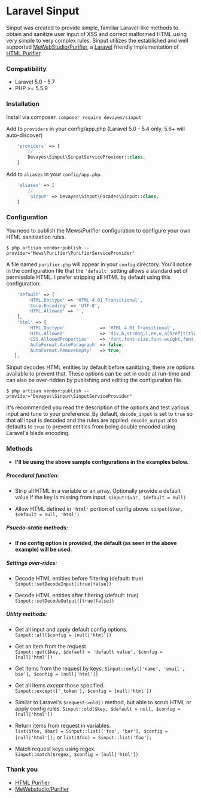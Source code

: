 Laravel Sinput
==========

Sinput was created to provide simple, familiar Laravel-like methods to obtain and sanitize user input of XSS and correct malformed HTML using very simple to very complex rules. Sinput utilizes the established and well supported [MeWebStudio/Purifier](https://github.com/mewebstudio/Purifier "MeWebStudio/Purifier"), a [Laravel](https://laravel.com/docs/5.7/ "Laravel") friendly implementation of [HTML Purifier](http://htmlpurifier.org/ "HTML Purifier").

### Compatibility
- Laravel 5.0 - 5.7
- PHP >= 5.5.9

### Installation
Install via composer.
`composer require devayes/sinput`

Add to `providers` in your config/app.php (Laravel 5.0 - 5.4 only, 5.6+ will auto-discover)
```php
    'providers' => [
        // ...
        Devayes\Sinput\SinputServiceProvider::class,
    ]
```
Add to `aliases` in your `config/app.php`.

```php
    'aliases' => [
        // ...
        'Sinput' => Devayes\Sinput\Facades\Sinput::class,
    ]
```
### Configuration
You need to publish the Mews\Purifier configuration to configure your own HTML sanitization rules.

`$ php artisan vendor:publish --provider="Mews\Purifier\PurifierServiceProvider"`

A file named `purifier.php` will appear in your `config` directory. You'll notice in the configuration file that the `'default'` setting allows a standard set of permissible HTML. I prefer stripping **all** HTML by default using this configuration:
```php
    'default' => [
        'HTML.Doctype' => 'HTML 4.01 Transitional',
        'Core.Encoding' => 'UTF-8',
        'HTML.Allowed' => '',
    ],
    'html' => [
        'HTML.Doctype'             => 'HTML 4.01 Transitional',
        'HTML.Allowed'             => 'div,b,strong,i,em,u,a[href|title],ul,ol,li,p[style],br,span[style],img[width|height|alt|src]',
        'CSS.AllowedProperties'    => 'font,font-size,font-weight,font-style,font-family,text-decoration,padding-left,color,background-color,text-align',
        'AutoFormat.AutoParagraph' => false,
        'AutoFormat.RemoveEmpty'   => true,
   ],
 ```

Sinput decodes HTML entities by default before sanitizing, there are options available to prevent that. These options can be set in code at run-time and can also be over-ridden by publishing and editing the configuration file. 

`$ php artisan vendor:publish --provider="Devayes\Sinput\SinputServiceProvider"`

It's recommended you read the description of the options and test various input and tune to your preference. By default, `decode_input` is set to `true` so that all input is decoded and the rules are applied. `decode_output` also defaults to `true` to prevent entities from being double encoded using Laravel's blade encoding. 

### Methods
- **I'll be using the above sample configurations in the examples below.**

##### Procedural function: 
* Strip all HTML in a variable or an array. Optionally provide a default value if the key is missing from input. 
`sinput($var, $default = null)`

* Allow HTML defined in `'html'` portion of config above.
`sinput($var, $default = null, 'html')`

##### Psuedo-static methods:
- **If no config option is provided, the default (as seen in the above example) will be used.**

##### Settings over-rides:
* Decode HTML entities before filtering (default: true)
`Sinput::setDecodeInput([true|false])`

* Decode HTML entities after filtering (default: true)
`Sinput::setDecodeOutput([true|false])`

##### Utility methods:
* Get all input and apply default config options.  
`Sinput::all($config = [null|'html'])`

* Get an item from the request   
`Sinput::get($key, $default = 'default value', $config = [null|'html'])`

* Get items from the request by keys.
`Sinput::only(['name', 'email', bio'], $config = [null|'html'])`

* Get all items *except* those specified.  
`Sinput::except(['_token'], $config = [null|'html'])`

* Similar to Laravel's `$request->old()` method, but able to scrub HTML or apply config rules.
`Sinput::old($key, $default = null, $config = [null|'html'])`

* Return items from request in variables.  
`list($foo, $bar) = Sinput::list(['foo', 'bar'], $config = [null|'html']);`
or 
`list($foo) = Sinput::list('foo');`

* Match request keys using regex.  
`Sinput::match($regex, $config = [null|'html'])`

### Thank you
- [HTML Purifier](http://htmlpurifier.org/ "HTML Purifier")
- [MeWebstudio/Purifier](https://github.com/mewebstudio/Purifier "MeWebstudio/Purifier")
